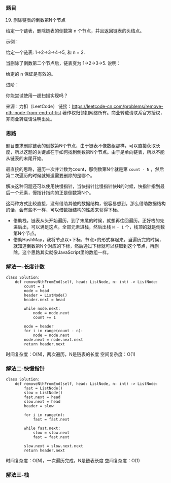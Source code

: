 ### 题目

19. 删除链表的倒数第N个节点

给定一个链表，删除链表的倒数第 n 个节点，并且返回链表的头结点。

示例：

给定一个链表: 1->2->3->4->5, 和 n = 2.

当删除了倒数第二个节点后，链表变为 1->2->3->5.
说明：

给定的 n 保证是有效的。

进阶：

你能尝试使用一趟扫描实现吗？

来源：力扣（LeetCode）
链接：https://leetcode-cn.com/problems/remove-nth-node-from-end-of-list
著作权归领扣网络所有。商业转载请联系官方授权，非商业转载请注明出处。

### 思路

题目要求删除链表的倒数第N个节点，由于链表不像数组那样，可以直接获取长度，所以这题的关键点在于如何找到倒数第N个节点。由于是单向链表，所以不能从链表的末尾开始。

最直接的思路，遍历一次并计数为count，那倒数第N个就是第 `count - N` ，然后第二次遍历的时候就知道需要删除的是哪个。

解决这种问题还可以使用快慢指针，当快指针比慢指针快N的时候，快指针指到最后一个元素，慢指针指向的正是倒数第N个。

这两种方式比较直接，没有借助其他的数据结构，很容易想到。那么借助数据结构的话，会有些不一样，可以借数据结构的性质来获得下标。

* 借助栈，链表从头开始遍历，到了末尾的时候，就想再往回遍历。正好栈的先进后出，可以满足这点。全部元素进栈，然后出栈 `N - 1` 个，栈顶的就是倒数第N个节点。
* 借助HashMap，我将节点以<下标，节点>的形式存起来，当遍历完的时候，就知道倒数第N个对应的下标，然后通过下标就可以获取到这个节点，再删除。这个思路其实就像JavaScript里的数组一样。

### 解法一-长度计数

```python3
class Solution:
    def removeNthFromEnd(self, head: ListNode, n: int) -> ListNode:
        count = 1
        node = head
        header = ListNode()
        header.next = head

        while node.next:
            node = node.next
            count += 1

        node = header
        for i in range(count - n):
            node = node.next
        node.next = node.next.next
        return header.next
```

时间复杂度：O(N)，两次遍历，N是链表的长度
空间复杂度：O(1)

### 解法二-快慢指针

```python3
class Solution:
    def removeNthFromEnd(self, head: ListNode, n: int) -> ListNode:
        fast = ListNode()
        slow = ListNode()
        fast.next = head
        slow.next = head
        header = slow

        for i in range(n):
            fast = fast.next

        while fast.next:
            slow = slow.next
            fast = fast.next

        slow.next = slow.next.next
        return header.next
```
时间复杂度：O(N)，一次遍历完成，N是链表长度
空间复杂度：O(1)

### 解法三-栈

